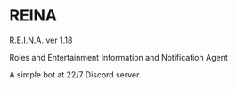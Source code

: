 # REINA

R.E.I.N.A. ver 1.18

Roles and Entertainment Information and Notification Agent

A simple bot at 22/7 Discord server. 